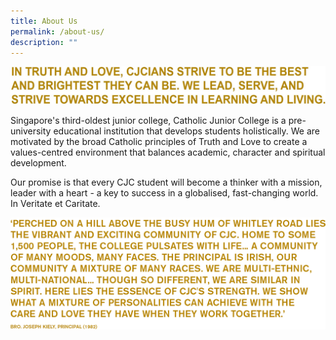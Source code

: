 ```yaml
---
title: About Us
permalink: /about-us/
description: ""
---
```

![](/images/About%20Us%20head.jpg)

Singapore's third-oldest junior college, Catholic Junior College is a pre-university educational institution that develops students holistically. We are motivated by the broad Catholic principles of Truth and Love to create a values-centred environment that balances academic, character and spiritual development.

Our promise is that every CJC student will become a thinker with a mission, leader with a heart - a key to success in a globalised, fast-changing world. In Veritate et Caritate.

![](/images/Quote-Kiely.png)

